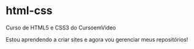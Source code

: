 # html-css
 Curso de HTML5 e CSS3 do CursoemVideo

 Estou aprendendo a criar sites e agora vou gerenciar meus
 repositórios!

